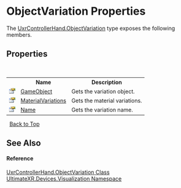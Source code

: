 # ObjectVariation Properties
 

The <a href="T_UltimateXR_Devices_Visualization_UxrControllerHand_ObjectVariation">UxrControllerHand.ObjectVariation</a> type exposes the following members.


## Properties
&nbsp;<table><tr><th></th><th>Name</th><th>Description</th></tr><tr><td>![Public property](media/pubproperty.gif "Public property")</td><td><a href="P_UltimateXR_Devices_Visualization_UxrControllerHand_ObjectVariation_GameObject">GameObject</a></td><td>
Gets the variation object.</td></tr><tr><td>![Public property](media/pubproperty.gif "Public property")</td><td><a href="P_UltimateXR_Devices_Visualization_UxrControllerHand_ObjectVariation_MaterialVariations">MaterialVariations</a></td><td>
Gets the material variations.</td></tr><tr><td>![Public property](media/pubproperty.gif "Public property")</td><td><a href="P_UltimateXR_Devices_Visualization_UxrControllerHand_ObjectVariation_Name">Name</a></td><td>
Gets the variation name.</td></tr></table>&nbsp;
<a href="#objectvariation-properties">Back to Top</a>

## See Also


#### Reference
<a href="T_UltimateXR_Devices_Visualization_UxrControllerHand_ObjectVariation">UxrControllerHand.ObjectVariation Class</a><br /><a href="N_UltimateXR_Devices_Visualization">UltimateXR.Devices.Visualization Namespace</a><br />